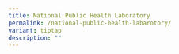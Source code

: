```yaml
---
title: National Public Health Laboratory
permalink: /national-public-health-labarotory/
variant: tiptap
description: ""
---
```

